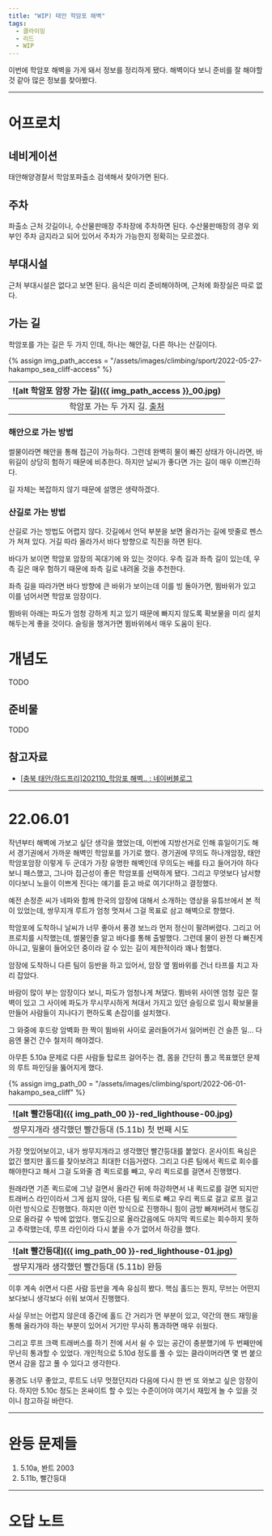 ```yaml
---
title: "WIP) 태안 학암포 해벽"
tags:
  - 클라이밍
  - 리드
  - WIP
---
```


이번에 학암포 해벽을 가게 돼서 정보를 정리하게 됐다.
해벽이다 보니 준비를 잘 해야할 것 같아 많은 정보를 찾아봤다.

---

# 어프로치

## 네비게이션

태안해양경찰서 학암포파출소 검색해서 찾아가면 된다.

## 주차

파출소 근처 갓길이나, 수산물판매장 주차장에 주차하면 된다.
수산물판매장의 경우 외부인 주차 금지라고 되어 있어서 주차가 가능한지 정확히는 모르겠다.

## 부대시설

근처 부대시설은 없다고 보면 된다.
음식은 미리 준비해야하며, 근처에 화장실은 따로 없다.

## 가는 길

학암포를 가는 길은 두 가지 인데, 하나는 해안길, 다른 하나는 산길이다.

{% assign img_path_access = "/assets/images/climbing/sport/2022-05-27-hakampo_sea_cliff-access" %}

|<a name="어프로치">![alt 학암포 암장 가는 길]({{ img_path_access }}_00.jpg)</a>|
|:-------:|
|학암포 가는 두 가지 길. [출처](https://blog.naver.com/caramelsnow/222546660028)|

### 해안으로 가는 방법

썰물이라면 해안을 통해 접근이 가능하다.
그런데 완벽히 물이 빠진 상태가 아니라면, 바위길이 상당히 험하기 때문에 비추한다.
하지만 날씨가 좋다면 가는 길이 매우 이쁘긴하다.

길 자체는 복잡하지 않기 때문에 설명은 생략하겠다.

### 산길로 가는 방법

산길로 가는 방법도 어렵지 않다.
갓길에서 언덕 부분을 보면 올라가는 길에 밧줄로 펜스가 쳐져 있다.
거길 따라 올라가서 바다 방향으로 직진을 하면 된다.

바다가 보이면 학암포 암장의 꼭대기에 와 있는 것이다.
우측 길과 좌측 길이 있는데, 우측 길은 매우 험하기 때문에 좌측 길로 내려올 것을 추천한다.

좌측 길을 따라가면 바다 방향에 큰 바위가 보이는데 이를 빙 돌아가면,
  뜀바위가 있고 이를 넘어서면 학암포 암장이다.

뜀바위 아래는 파도가 엄청 강하게 치고 있기 때문에 빠지지 않도록 확보물을 미리 설치해두는게 좋을 것이다.
슬링을 챙겨가면 뜀바위에서 매우 도움이 된다.


# 개념도

TODO

## 준비물

TODO

## 참고자료

- [\[충북 태안/하드프리\]202110\_학암포 해벽\.\. : 네이버블로그](https://blog.naver.com/caramelsnow/222546660028)

---

# 22.06.01

작년부터 해벽에 가보고 싶단 생각을 했었는데, 이번에 지방선거로 인해 휴일이기도 해서
  경기권에서 가까운 해벽인 학암포를 가기로 했다.
경기권에 무의도 하나개암장, 태안 학암포암장 이렇게 두 군데가 가장 유명한 해벽인데
  무의도는 배를 타고 들어가야 하다보니 패스했고,
  그나마 접근성이 좋은 학암포를 선택하게 됐다.
그리고 무엇보다 남서향이다보니 노을이 이쁘게 진다는 얘기를 듣고 바로 여기다!하고 결정했다.

예전 손정준 씨가 네파와 함께 한국의 암장에 대해서 소개하는 영상을 유튜브에서
  본 적이 있었는데, 쌍무지개 루트가 엄청 멋져서 그걸 목표로 삼고 해벽으로 향했다.

학암포에 도착하니 날씨가 너무 좋아서 풍경 보느라 먼저 정신이 팔려버렸다.
그리고 어프로치를 시작했는데, 썰물인줄 알고 바다를 통해 출발했다.
그런데 물이 완전 다 빠진게 아니고, 밀물이 들어오던 중이라 갈 수 있는 길이 제한적이라 꽤나 험했다.

암장에 도착하니 다른 팀이 등반을 하고 있어서, 암장 옆 뜀바위를 건너 타프를 치고 자리 잡았다.

바람이 많이 부는 암장이다 보니, 파도가 엄청나게 쳐댔다.
뜀바위 사이엔 엄청 깊은 절벽이 있고 그 사이에 파도가 무시무시하게 쳐대서
  가지고 있던 슬링으로 임시 확보물을 만들어 사람들이 지나다기 편하도록 손잡이를 설치했다.

그 와중에 후드랑 암벽화 한 짝이 뜀바위 사이로 굴러들어가서 잃어버린 건 슬픈 일...
다음엔 물건 간수 철저히 해야겠다.

아무튼 5.10a 문제로 다른 사람들 탑로프 걸어주는 겸, 몸을 간단히 풀고 목표했던 문제의 루트 파인딩을 뚫어지게 했다.

{% assign img_path_00 = "/assets/images/climbing/sport/2022-06-01-hakampo_sea_cliff" %}

|<a name="빨간등대">![alt 빨간등대]({{ img_path_00 }}-red_lighthouse-00.jpg)|
|:-----|
|쌍무지개라 생각했던 빨간등대 (5.11b) 첫 번째 시도|

가장 멋있어보이고, 내가 쌍무지개라고 생각했던 빨간등대를 붙었다.
온사이트 욕심은 없긴 했지만 홀드를 찾아보려고 최대한 더듬거렸다.
그리고 다른 팀에서 퀵드로 회수를 해야한다고 해서 그걸 도와줄 겸 퀵드로를 빼고, 우리 퀵드로를 걸면서 진행했다.

원래라면 기존 퀵드로에 그냥 걸면서 올라간 뒤에 하강하면서 내 퀵드로를 걸면 되지만
  트래버스 라인이라서 그게 쉽지 않아, 다른 팀 퀵드로 빼고 우리 퀵드로 걸고 로프 걸고 이런 방식으로 진행했다.
하지만 이런 방식으로 진행하니 힘이 금방 빠져버려서 행도깅으로 올라갈 수 밖에 없었다.
행도깅으로 올라갔음에도 마지막 퀵드로는 회수하지 못하고 추락했는데, 루프 라인이라 다시 붙을 수가 없어서 하강을 했다.


|<a name="빨간등대 완등">![alt 빨간등대]({{ img_path_00 }}-red_lighthouse-01.jpg)|
|:-----|
|쌍무지개라 생각했던 빨간등대 (5.11b) 완등|

이후 계속 쉬면서 다른 사람 등반을 계속 유심히 봤다.
핵심 홀드는 뭔지, 무브는 어떤지 보다보니 생각보다 쉬워 보여서 진행했다.

사실 무브는 어렵지 않은데 중간에 홀드 간 거리가 먼 부분이 있고,
  약간의 핸드 재밍을 통해 올라가야 하는 부분이 있어서 거기만 무사히 통과하면 매우 쉬웠다.

그리고 루프 크랙 트래버스를 하기 전에 서서 쉴 수 있는 공간이 충분했기에 두 번째만에 무난히 통과할 수 있었다.
개인적으로 5.10d 정도를 풀 수 있는 클라이머라면 몇 번 붙으면서 감을 잡고 풀 수 있다고 생각한다.


풍경도 너무 좋았고, 루트도 너무 멋졌던지라 다음에 다시 한 번 또 와보고 싶은 암장이다.
하지만 5.10c 정도는 온싸이트 할 수 있는 수준이어야 여기서 재밌게 놀 수 있을 것이니 참고하길 바란다.


----

# 완등 문제들

1. 5.10a, 봔트 2003
2. 5.11b, 빨간등대

---

# 오답 노트



